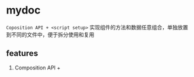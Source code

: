 # mydoc

`Coposition API + <script setup>`  实现组件的方法和数据任意组合，单独放置到不同的文件中，便于拆分使用和复用

## features

1. Composition API + <script setup>
   src/components/todolist/index.vue

2. Router
   src/router/index.js
